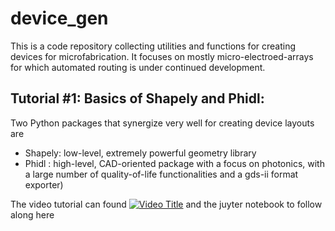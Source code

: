 # device_gen
This is a code repository collecting utilities and functions for creating devices for microfabrication. It focuses on mostly micro-electroed-arrays for which automated routing is under continued development.

## Tutorial #1: Basics of Shapely and Phidl:
Two Python packages that synergize very well for creating device layouts are 
- Shapely: low-level, extremely powerful geometry library
- Phidl : high-level, CAD-oriented package with a focus on photonics, with a large number of quality-of-life functionalities and a gds-ii format exporter)

The video tutorial can found [![Video Title](https://img.youtube.com/vi/8cDB7dCHEBI/0.jpg)](https://www.youtube.com/watch?v=8cDB7dCHEBI)
and the juyter notebook to follow along here

